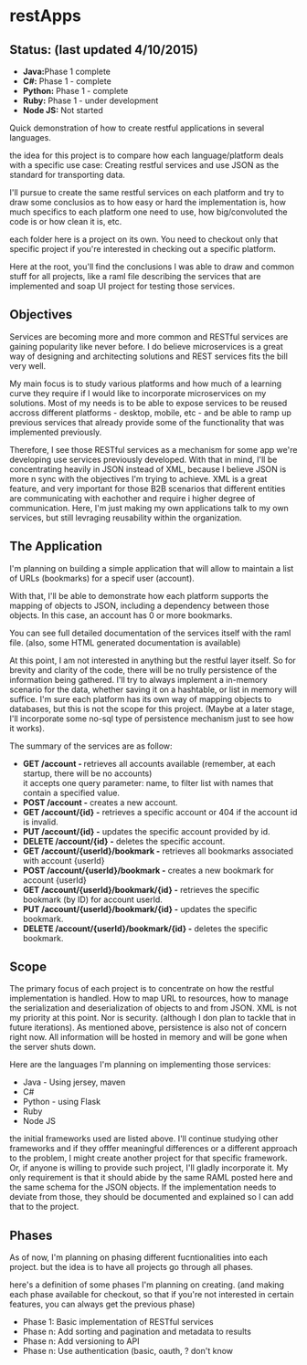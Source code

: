 # restApps

<h2>Status: (last updated 4/10/2015)</h2>
<ul>
<li><B>Java:</B>Phase 1 complete</li>
<li><B>C#:</B> Phase 1 - complete</li>
<li><B>Python:</B> Phase 1 - complete</li>
<li><B>Ruby:</B> Phase 1 - under development</li>
<li><B>Node JS:</B> Not started</li>
</ul>


Quick demonstration of how to create restful applications in several languages. 

the idea for this project is to compare how each language/platform deals with a specific use case: Creating restful
services and use JSON as the standard for transporting data.

I'll pursue to create the same restful services on each platform and try to draw some conclusios as to how easy or 
hard the implementation is, how much specifics to each platform one need to use, how big/convoluted the code is or how
clean it is, etc.

each folder here is a project on its own. You need to checkout only that specific project if you're interested in checking 
out a specific platform.

Here at the root, you'll find the conclusions I was able to draw and common stuff for all projects, like a raml file 
describing the services that are implemented and soap UI project for testing those services.

<h2>Objectives</h2>
Services are becoming more and more common and RESTful services are gaining popularity like never before. I do believe
microservices is a great way of designing and architecting solutions and REST services fits the bill very well.

My main focus is to study various platforms and how much of a learning curve they require if I would like to incorporate
microservices on my solutions. Most of my needs is to be able to expose services to be reused accross different 
platforms - desktop, mobile, etc - and be able to ramp up previous services that already provide some of the functionality
that was implemented previously. 

Therefore, I see those RESTful services as a mechanism for some app we're developing use services previously developed.
With that in mind, I'll be concentrating heavily in JSON instead of XML, because I believe JSON is more n sync with the
objectives I'm trying to achieve. XML is a great feature, and very important for those B2B scenarios that different 
entities are communicating with eachother and require i higher degree of communication.
Here, I'm just making my own applications talk to my own services, but still levraging reusability within the organization.
 

<h2>The Application</h2>
I'm planning on building a simple application that will allow to maintain a list of URLs (bookmarks) for a specif user 
(account).

With that, I'll be able to demonstrate how each platform supports the mapping of objects to JSON, including a dependency
between those objects. In this case, an account has 0 or more bookmarks.

You can see full detailed documentation of the services itself with the raml file. (also, some HTML generated documentation
is available)

At this point, I am not interested in anything but the restful layer itself. So for brevity and clarity of the code, there 
will be no trully persistence of the information being gathered. I'll try to always implement a in-memory scenario for
the data, whether saving it on a hashtable, or list in memory will suffice. I'm sure each platform has its own way of
mapping objects to databases, but this is not the scope for this project. 
(Maybe at a later stage, I'll incorporate some no-sql type of persistence mechanism just to see how it works).


The summary of the services are as follow:
<ul>
<LI><B>GET  /account - </b>retrieves all accounts available (remember, at each startup, there will be no accounts)<BR>
it accepts one query parameter: name, to filter list with names that contain a specified value.</li>
<LI><B>POST /account -</b> creates a new account.</li>
<LI><B>GET  /account/{id} -</b> retrieves a specific account or 404 if the account id is invalid.</li>
<LI><B>PUT  /account/{id} -</b> updates the specific account provided by id.</li>
<LI><B>DELETE /account/{id} -</b> deletes the specific account.</li>

<LI><B>GET  /account/{userId}/bookmark -</b> retrieves all bookmarks associated with account {userId}</li>
<LI><B>POST /account/{userId}/bookmark -</b> creates a new bookmark for account {userId}</li>
<LI><B>GET  /account/{userId}/bookmark/{id} -</b> retrieves the specific bookmark (by ID) for account userId.</li>
<LI><B>PUT  /account/{userId}/bookmark/{id} -</b> updates the specific bookmark.</li>
<LI><B>DELETE /account/{userId}/bookmark/{id} -</b> deletes the specific bookmark.</li>
</UL>
<h2>Scope</h2>
The primary focus of each project is to concentrate on how the restful implementation is handled. How to map URL to 
resources, how to manage the serialization and deserialization of objects to and from JSON. XML is not my priority at
this point. Nor is security. (although I don plan to tackle that in future iterations).
As mentioned above, persistence is also not of concern right now. All information will be hosted in memory and will be gone 
when the server shuts down.

Here are the languages I'm planning on implementing those services:
<ul>
<li>Java - Using jersey, maven</li>
<li>C#</li>
<li>Python - using Flask</li>
<li>Ruby</li>
<li>Node JS</li>
</ul>

the initial frameworks used are listed above. I'll continue studying other frameworks and if they offfer meaningful differences
or a different approach to the problem, I might create another project for that specific framework.
Or, if anyone is willing to provide such project, I'll gladly incorporate it. 
My only requirement is that it should abide by the same RAML posted here and the same schema for the JSON objects.
If the implementation needs to deviate from those, they should be documented and explained so I can add that to the project.

<h2>Phases</h2>
As of now, I'm planning on phasing different fucntionalities into each project. but the idea is to have all projects go 
through all phases.

here's a definition of some phases I'm planning on creating. (and making each phase available for checkout, so that if
you're not interested in certain features, you can always get the previous phase)
<ul>
<li>Phase 1: Basic implementation of RESTful services</li>
<li>Phase n: Add sorting and pagination and metadata to results</li>
<li>Phase n: Add versioning to API</li>
<li>Phase n: Use authentication (basic, oauth, ? don't know</li>
</ul>


